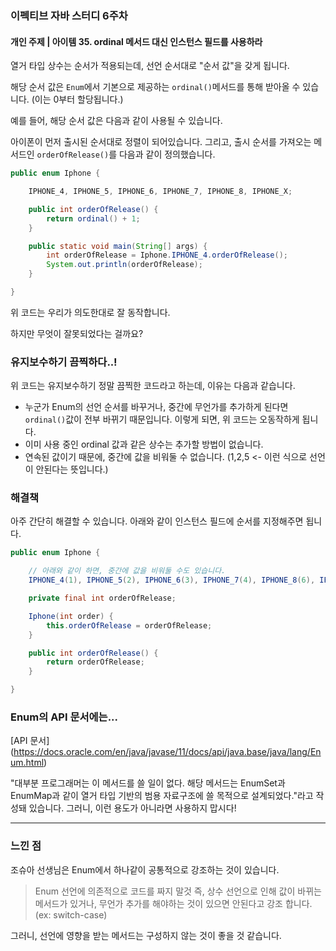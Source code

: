 ### **이펙티브 자바 스터디 6주차**

#### **개인 주제 |** 아이템 35. ordinal 메서드 대신 인스턴스 필드를 사용하라


열거 타입 상수는 순서가 적용되는데, 선언 순서대로 "순서 값"을 갖게 됩니다.

해당 순서 값은 `Enum`에서 기본으로 제공하는 `ordinal()`메서드를 통해 받아올 수 있습니다. (이는 0부터 할당됩니다.)

예를 들어, 해당 순서 값은 다음과 같이 사용될 수 있습니다. 

아이폰이 먼저 출시된 순서대로 정렬이 되어있습니다. 그리고, 출시 순서를 가져오는 메서드인 `orderOfRelease()`를 다음과 같이 정의했습니다.


```java
public enum Iphone {

    IPHONE_4, IPHONE_5, IPHONE_6, IPHONE_7, IPHONE_8, IPHONE_X;

    public int orderOfRelease() {
        return ordinal() + 1;
    }

    public static void main(String[] args) {
        int orderOfRelease = Iphone.IPHONE_4.orderOfRelease();
        System.out.println(orderOfRelease);
    }

}
```


위 코드는 우리가 의도한대로 잘 동작합니다.

하지만 무엇이 잘못되었다는 걸까요?


### 유지보수하기 끔찍하다..!

위 코드는 유지보수하기 정말 끔찍한 코드라고 하는데, 이유는 다음과 같습니다. 

- 누군가 Enum의 선언 순서를 바꾸거나, 중간에 무언가를 추가하게 된다면 `ordinal()`값이 전부 바뀌기 때문입니다. 이렇게 되면, 위 코드는 오동작하게 됩니다.
- 이미 사용 중인 ordinal 값과 같은 상수는 추가할 방법이 없습니다.
- 연속된 값이기 때문에, 중간에 값을 비워둘 수 없습니다. (1,2,5 <- 이런 식으로 선언이 안된다는 뜻입니다.)


### 해결책
아주 간단히 해결할 수 있습니다.
아래와 같이 인스턴스 필드에 순서를 지정해주면 됩니다.

```java
public enum Iphone {

	// 아래와 같이 하면, 중간에 값을 비워둘 수도 있습니다.
    IPHONE_4(1), IPHONE_5(2), IPHONE_6(3), IPHONE_7(4), IPHONE_8(6), IPHONE_X(7);

    private final int orderOfRelease;

    Iphone(int order) {
    	this.orderOfRelease = orderOfRelease;
    }

    public int orderOfRelease() {
    	return orderOfRelease;
    }

}
```

### Enum의 API 문서에는...
[API 문서] (https://docs.oracle.com/en/java/javase/11/docs/api/java.base/java/lang/Enum.html)

"대부분 프로그래머는 이 메서드를 쓸 일이 없다. 해당 메서드는 EnumSet과 EnumMap과 같이 열거 타입 기반의 범용 자료구조에 쓸 목적으로 설계되었다."라고 작성돼 있습니다. 그러니, 이런 용도가 아니라면 사용하지 맙시다!

---
### 느낀 점

조슈아 선생님은 Enum에서 하나같이 공통적으로 강조하는 것이 있습니다.
> Enum 선언에 의존적으로 코드를 짜지 말것
즉, 상수 선언으로 인해 값이 바뀌는 메서드가 있거나, 무언가 추가를 해야하는 것이 있으면 안된다고 강조 합니다.(ex: switch-case)

그러니, 선언에 영향을 받는 메서드는 구성하지 않는 것이 좋을 것 같습니다.




